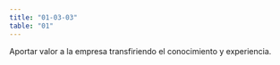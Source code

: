 ```yaml
---
title: "01-03-03"
table: "01"
---
```

Aportar valor a la empresa transfiriendo el conocimiento y experiencia.

